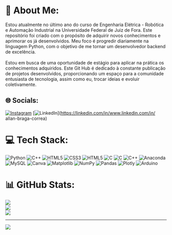 # 💫 About Me:
Estou atualmente no último ano do curso de Engenharia Elétrica - Robótica e Automação Industrial na Universidade Federal de Juiz de Fora. Este repositório foi criado com o propósito de adquirir novos conhecimentos e aprimorar os já desenvolvidos. Meu foco é progredir diariamente na linguagem Python, com o objetivo de me tornar um desenvolvedor backend de excelência.<br><br>Estou em busca de uma oportunidade de estágio para aplicar na prática os conhecimentos adquiridos. Este Git Hub é dedicado à constante publicação de projetos desenvolvidos, proporcionando um espaço para a comunidade entusiasta de tecnologia, assim como eu, trocar ideias e evoluir coletivamente.


## 🌐 Socials:
[![Instagram](https://img.shields.io/badge/Instagram-%23E4405F.svg?logo=Instagram&logoColor=white)](https://instagram.com/www.instagram.com/dodobfr97/) [![LinkedIn](https://img.shields.io/badge/LinkedIn-%230077B5.svg?logo=linkedin&logoColor=white)](https://linkedin.com/in/www.linkedin.com/in/ allan-braga-correa) 

# 💻 Tech Stack:
![Python](https://img.shields.io/badge/python-3670A0?style=for-the-badge&logo=python&logoColor=ffdd54) ![C++](https://img.shields.io/badge/c++-%2300599C.svg?style=for-the-badge&logo=c%2B%2B&logoColor=white) ![HTML5](https://img.shields.io/badge/html5-%23E34F26.svg?style=for-the-badge&logo=html5&logoColor=white) ![CSS3](https://img.shields.io/badge/css3-%231572B6.svg?style=for-the-badge&logo=css3&logoColor=white) ![HTML5](https://img.shields.io/badge/html5-%23E34F26.svg?style=for-the-badge&logo=html5&logoColor=white) ![C](https://img.shields.io/badge/c-%2300599C.svg?style=for-the-badge&logo=c&logoColor=white) ![C](https://img.shields.io/badge/c-%2300599C.svg?style=for-the-badge&logo=c&logoColor=white) ![C++](https://img.shields.io/badge/c++-%2300599C.svg?style=for-the-badge&logo=c%2B%2B&logoColor=white) ![Anaconda](https://img.shields.io/badge/Anaconda-%2344A833.svg?style=for-the-badge&logo=anaconda&logoColor=white) ![MySQL](https://img.shields.io/badge/mysql-%2300000f.svg?style=for-the-badge&logo=mysql&logoColor=white) ![Canva](https://img.shields.io/badge/Canva-%2300C4CC.svg?style=for-the-badge&logo=Canva&logoColor=white) ![Matplotlib](https://img.shields.io/badge/Matplotlib-%23ffffff.svg?style=for-the-badge&logo=Matplotlib&logoColor=black) ![NumPy](https://img.shields.io/badge/numpy-%23013243.svg?style=for-the-badge&logo=numpy&logoColor=white) ![Pandas](https://img.shields.io/badge/pandas-%23150458.svg?style=for-the-badge&logo=pandas&logoColor=white) ![Plotly](https://img.shields.io/badge/Plotly-%233F4F75.svg?style=for-the-badge&logo=plotly&logoColor=white) ![Arduino](https://img.shields.io/badge/-Arduino-00979D?style=for-the-badge&logo=Arduino&logoColor=white)
# 📊 GitHub Stats:
![](https://github-readme-stats.vercel.app/api?username=Allan-BC&theme=great-gatsby&hide_border=false&include_all_commits=false&count_private=false)<br/>
![](https://github-readme-streak-stats.herokuapp.com/?user=Allan-BC&theme=great-gatsby&hide_border=false)<br/>
![](https://github-readme-stats.vercel.app/api/top-langs/?username=Allan-BC&theme=great-gatsby&hide_border=false&include_all_commits=false&count_private=false&layout=compact)

---
[![](https://visitcount.itsvg.in/api?id=Allan-BC&icon=0&color=0)](https://visitcount.itsvg.in)

<!-- Proudly created with GPRM ( https://gprm.itsvg.in ) -->
